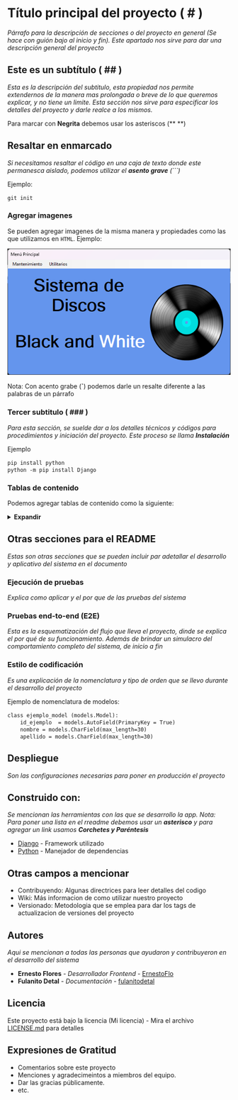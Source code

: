 # Título principal del proyecto ( # )

<a id="Titulo"></a>

_Párrafo para la descripción de secciones o del proyecto en general (Se hace con guión bajo al inicio y fin). Este apartado nos sirve para dar una descripción general del proyecto_

## Este es un subtítulo ( ## )

_Esta es la descripción del subtitulo, esta propiedad nos permite extendernos de la manera mas prolongada o breve de lo que queremos explicar, y no tiene un limite. Esta sección nos sirve para especificar los detalles del proyecto y darle realce a los mismos._

Para marcar con **Negrita** debemos usar los asteriscos (** **)

## Resaltar en enmarcado

_Si necesitamos resaltar el código en una caja de texto donde este permanesca aislado, podemos utilizar el **asento grave** (```)_

Ejemplo:
```
git init
```

### Agregar imagenes

Se pueden agregar imagenes de la misma manera y propiedades como las que utilizamos en `HTML`. Ejemplo:

<p align="center" width="100%"><img src="https://raw.githubusercontent.com/ErnestoFlo/CB-SistemaDisk_VB.Net/refs/heads/master/Documentacion/Menu%20pricipal.png" /></p>

Nota: Con acento grabe (**`**) podemos darle un resalte diferente a las palabras de un párrafo

### Tercer subtitulo ( ### )

_Para esta sección, se suelde dar a los detalles técnicos y códigos para procedimientos y iniciación del proyecto. Este proceso se llama **Instalación**_

Ejemplo
```
pip install python
python -m pip install Django
```

### Tablas de contenido

Podemos agregar tablas de contenido como la siguiente:

<details>
<summary><b>Expandir</b></summary>

1. [Titulo:](#Titulo)
    1. [1.1 Objeto 1](#obj1)
    1. [1.2 Objeto 2](#obj2)
    1. [1.2 Objeto 3](#obj2)
    1. [1.2 Objeto 4](#obj2)
2. [Agradecimientos](#thanks)
</details>

## Otras secciones para el README

_Estas son otras secciones que se pueden incluir par adetallar el desarrollo y aplicativo del sistema en el documento_

### Ejecución de pruebas

_Explica como aplicar y el por que de las pruebas del sistema_

### Pruebas end-to-end (E2E)

_Esta es la esquematización del flujo que lleva el proyecto, dinde se explica el por qué de su funcionamiento. Además de brindar un simulacro del comportamiento completo del sistema, de inicio a fin_

### Estilo de codificación

_Es una explicación	de la nomenclatura y tipo de orden que se llevo durante el desarrollo del proyecto_

Ejemplo de nomenclatura de modelos:
```
class ejemplo_model (models.Model):
    id_ejemplo	= models.AutoField(PrimaryKey = True)
    nombre = models.CharField(max_length=30)
    apellido = models.CharField(max_length=30)
```

## Despliegue

_Son las configuraciones necesarias para poner en producción el proyecto_

## Construido con:

_Se mencionan las herramientas con las que se desarrollo la app. Nota: Para poner una lista en el rreadme debemos usar un **asterisco** y para agregar un link usamos **Corchetes y Paréntesis**_

* [Django](https://www.djangoproject.com/) - Framework utilizado
* [Python](https://www.python.org/) - Manejador de dependencias

## Otras campos a mencionar

* Contribuyendo: Algunas directrices para leer detalles del codigo
* Wiki: Más informacion de como utilizar nuestro proyecto
* Versionado: Metodologia que se emplea para dar los tags de actualizacion de versiones del proyecto

## Autores

_Aqui se mencionan a todas las personas que ayudaron y contribuyeron en el desarrollo del sistema_

* **Ernesto Flores** - *Desarrollador Frontend* - [ErnestoFlo](https://github.com/ErnestoFlo)
* **Fulanito Detal** - *Documentación* - [fulanitodetal](#fulanito-de-tal)

## Licencia 

Este proyecto está bajo la licencia (Mi licencia) - Mira el archivo [LICENSE.md](LICENSE.md) para detalles

## Expresiones de Gratitud 

<a id="thanks"></a>

* Comentarios sobre este proyecto 
* Menciones y agradecimeintos a miembros del equipo. 
* Dar las gracias públicamente.
* etc.